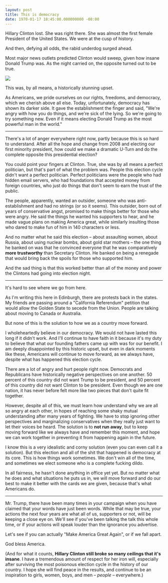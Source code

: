 ```yaml
---
layout: post
title: This is democracy
date: 1970-01-17 18:45:00.000000000 -08:00
---
```

Hillary Clinton lost. She was right there. She was almost the first female President of the United States. We were at the cusp of history.

And then, defying all odds, the rabid underdog surged ahead.

Most major news outlets predicted Clinton would sweep, given how insane Donald Trump was. As the night carried on, the opposite turned out to be true.

![](/content/images/2016/11/Screenshot-2016-11-09-04.20.57.jpg)

This was, by all means, a historically stunning upset. 

As Americans, we pride ourselves on our rights, freedoms, and democracy, which we cherish above all else. Today, unfortunately, democracy has shown its darker side. It gave the establishment the finger and said, "We're angry with how you do things, and we're sick of the lying. So we're going to try something new. Even if it means electing Donald Trump as the most powerful man in the world."

----------------

There's a lot of anger everywhere right now, partly because this is so hard to understand. After all the hope and change from 2008 and electing our first minority president, how could we make a dramatic U-Turn and do the complete opposite this presidential election?

You could point your fingers at Clinton. True, she was by all means a perfect politician, but that's part of what the problem was. People this election cycle didn't want a perfect politician. Perfect politicians were the people who had hidden email servers, who had foundations that accepted money from foreign countries, who just do things that don't seem to earn the trust of the public. 

The people, apparently, wanted an outsider, someone who was anti-establishment and had no strings (or so it seems). This outsider, born out of years of conservative angst, promised to make things better for those who were angry. He said the things he wanted his supporters to hear, and he made vague plans on making America great, while similarly insulting those who dared to make fun of him in 140 characters or less.

And no matter what he said this election – about assaulting women, about Russia, about using nuclear bombs, about gold star mothers – the one thing he banked on was that he convinced everyone that he was comparatively **more trustworthy** than Secretary Clinton. He banked on being a renegade that would bring back the spoils for those who supported him.

And the sad thing is that this worked better than all of the money and power the Clintons had going into election night.


----------------

It's hard to see where we go from here.

As I'm writing this here in Edinburgh, there are protests back in the states. My friends are passing around a "California Referendum" petition that would allow the Golden State to secede from the Union. People are talking about moving to Canada or Australia.

But none of this is the solution to how we as a country move forward.

I wholeheartedly believe in our democracy. We would not have lasted this long if it didn't work. And I'll continue to have faith in it because it's my duty to believe that what our founding fathers came up with was for our benefit. I am deeply disappointed by this historic upset, but even in dark moments like these, Americans will continue to move forward, as we always have, despite what has happened this election cycle.

There are a lot of angry and hurt people right now. Democrats and Republicans have historically negative perspectives on one another. 50 percent of this country did not want Trump to be president, and 50 percent of this country did not want Clinton to be president. Even though we are one nation, it has never before felt more like two pieces that don't quite fit together.

However, despite all of this, we must learn how understand why we are all so angry at each other, in hopes of reaching some shaky mutual understanding after many years of fighting. We have to stop ignoring other perspectives and marginalizing conservatives when they really just want to let their voices be heard. The solution is to **not run away**, but to keep moving forward like we always have and remember this moment, and hope we can work together in preventing it from happening again in the future.

I know this is a very idealistic and corny solution (even you can even call it a solution). But this election and all of the shit that happened is democracy at its core. This is how things work sometimes. We don't win all of the time, and sometimes we elect someone who is a complete fucking dildo. 

In all fairness, he hasn't done anything in office yet yet. But no matter what he does and what situations he puts us in, we will move forward and do our best to make it better with the cards we are given, because that's what Americans do.

-------

Mr. Trump, there have been many times in your campaign when you have claimed that your words have just been words. While that may be true, your actions the next four years are what all of us, supporters or not, will be keeping a close eye on. We'll see if you've been talking the talk this whole time, or if your actions will speak louder than the ignorance you advertise.

Let's see if you can actually "Make America Great Again", or if we fall apart.

God bless America.

(And for what it counts, **Hillary Clinton still broke so many ceilings that it's insane**. I have a tremendous amount of respect for her iron will, especially after surviving the most poisonous election cycle in the history of our country. I hope she will find peace in the results, and continue to be an inspiration to girls, women, boys, and men – *people* – everywhere.)
